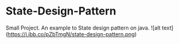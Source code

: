 # State-Design-Pattern
Small Project. An example to State design pattern on java.
![alt text] (https://i.ibb.co/pZbTmgN/state-design-pattern.png)
